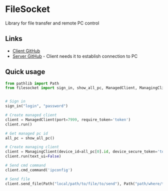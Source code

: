 # FileSocket
Library for file transfer and remote PC control

## Links
- [Client GitHub](https://github.com/Qolorerr/FileSocketClient)
- [Server GitHub](https://github.com/Qolorerr/FileSocketServer) - Client needs it to establish connection to PC

## Quick usage
```python
from pathlib import Path
from filesocket import sign_in, show_all_pc, ManagedClient, ManagingClient


# Sign in
sign_in("login", "password")

# Create managed client
client = ManagedClient(port=7999, require_token='token')
client.run()

# Get managed pc id
all_pc = show_all_pc()

# Create managing client
client = ManagingClient(device_id=all_pc[0].id, device_secure_token='token')
client.run(text_ui=False)

# Send cmd command
client.cmd_command('ipconfig')

# Send file
client.send_file(Path("local/path/to/file/to/send"), Path("path/where/to/put"))
```
